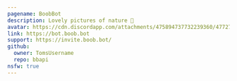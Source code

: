 ```yaml
---
pagename: BoobBot
description: Lovely pictures of nature 🍑
avatar: https://cdn.discordapp.com/attachments/475894737732239360/477279687731576834/BoobBotTM.png
link: https://bot.boob.bot
support: https://invite.boob.bot/
github:
  owner: TomsUsername
  repo: bbapi
nsfw: true
---
```

